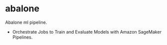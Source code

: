 # abalone
Abalone ml pipeline.

- Orchestrate Jobs to Train and Evaluate Models with Amazon SageMaker Pipelines.